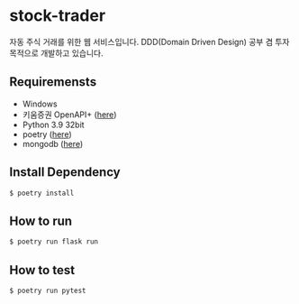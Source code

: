 # stock-trader

자동 주식 거래를 위한 웹 서비스입니다. DDD(Domain Driven Design) 공부 겸 투자 목적으로 개발하고 있습니다.

## Requiremensts

- Windows
- 키움증권 OpenAPI+ ([here](https://www3.kiwoom.com/nkw.templateFrameSet.do?m=m1408010600))
- Python 3.9 32bit
- poetry ([here](https://python-poetry.org/))
- mongodb ([here](https://www.mongodb.com/cloud/atlas/lp/try2?utm_source=google&utm_campaign=gs_apac_south_korea_search_core_brand_atlas_desktop&utm_term=mongodb&utm_medium=cpc_paid_search&utm_ad=e&utm_ad_campaign_id=12212624365&gclid=Cj0KCQjw4v2EBhCtARIsACan3nxgrkJ3z2Ba1Zf4Jt7xHZErqWuGy9wp0eZ89X03ceI4OMwIouW258EaAidJEALw_wcB))

## Install Dependency

```sh
$ poetry install
```
## How to run

```sh
$ poetry run flask run
```

## How to test

```sh
$ poetry run pytest
```
